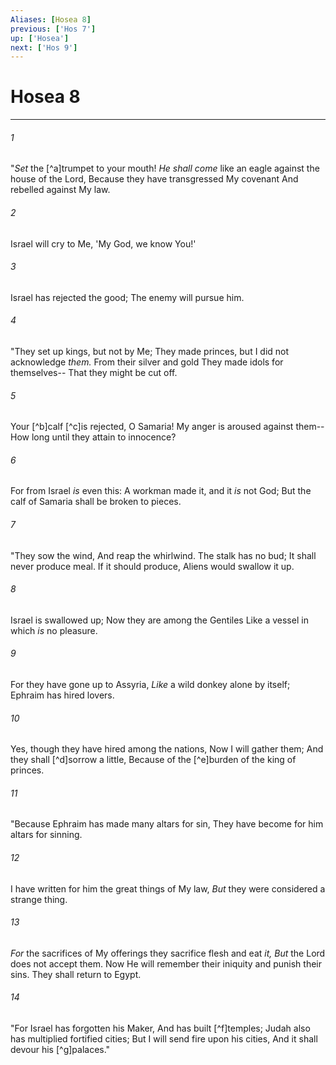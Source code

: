 ```yaml
---
Aliases: [Hosea 8]
previous: ['Hos 7']
up: ['Hosea']
next: ['Hos 9']
---
```

# Hosea 8

***


###### 1 
"_Set_ the [^a]trumpet to your mouth! _He shall come_ like an eagle against the house of the Lord, Because they have transgressed My covenant And rebelled against My law. 

###### 2 
Israel will cry to Me, 'My God, we know You!' 

###### 3 
Israel has rejected the good; The enemy will pursue him. 

###### 4 
"They set up kings, but not by Me; They made princes, but I did not acknowledge _them._ From their silver and gold They made idols for themselves-- That they might be cut off. 

###### 5 
Your [^b]calf [^c]is rejected, O Samaria! My anger is aroused against them-- How long until they attain to innocence? 

###### 6 
For from Israel _is_ even this: A workman made it, and it _is_ not God; But the calf of Samaria shall be broken to pieces. 

###### 7 
"They sow the wind, And reap the whirlwind. The stalk has no bud; It shall never produce meal. If it should produce, Aliens would swallow it up. 

###### 8 
Israel is swallowed up; Now they are among the Gentiles Like a vessel in which _is_ no pleasure. 

###### 9 
For they have gone up to Assyria, _Like_ a wild donkey alone by itself; Ephraim has hired lovers. 

###### 10 
Yes, though they have hired among the nations, Now I will gather them; And they shall [^d]sorrow a little, Because of the [^e]burden of the king of princes. 

###### 11 
"Because Ephraim has made many altars for sin, They have become for him altars for sinning. 

###### 12 
I have written for him the great things of My law, _But_ they were considered a strange thing. 

###### 13 
_For_ the sacrifices of My offerings they sacrifice flesh and eat _it,_ _But_ the Lord does not accept them. Now He will remember their iniquity and punish their sins. They shall return to Egypt. 

###### 14 
"For Israel has forgotten his Maker, And has built [^f]temples; Judah also has multiplied fortified cities; But I will send fire upon his cities, And it shall devour his [^g]palaces."
